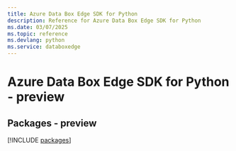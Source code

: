 ```yaml
---
title: Azure Data Box Edge SDK for Python
description: Reference for Azure Data Box Edge SDK for Python
ms.date: 03/07/2025
ms.topic: reference
ms.devlang: python
ms.service: databoxedge
---
```

# Azure Data Box Edge SDK for Python - preview
## Packages - preview
[!INCLUDE [packages](data-box-edge-index.md)]